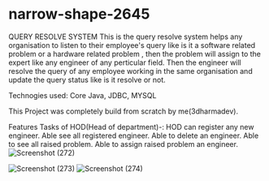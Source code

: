 # narrow-shape-2645

QUERY RESOLVE SYSTEM
This is the query resolve system helps any organisation to listen to their employee's query like is it a software related problem or a hardware related problem , then the problem will assign to the expert like any engineer of any perticular field. Then the engineer will resolve the query of any employee working in the same organisation and update the query status like is it resolve or not.

  

Technogies used: Core Java, JDBC, MYSQL

This Project was completely build from scratch by me(3dharmadev).

 Features
    Tasks of HOD(Head of department)-: 
    HOD can register any new engineer.
    Able see all registered engineer. 
    Able to delete an engineer. 
    Able to see all raised problem. 
    Able to assign raised problem an engineer.
    ![Screenshot (272)](https://user-images.githubusercontent.com/69399810/208312345-941e2d8f-1239-4fe6-a382-124f9c377e42.png)

 ![Screenshot (273)](https://user-images.githubusercontent.com/69399810/208312367-798af41e-0ec9-4389-b849-cb4b05ee0d95.png)
  ![Screenshot (274)](https://user-images.githubusercontent.com/69399810/208312383-b39093ce-bb11-41fe-bfb6-2b17f7529fd1.png)

